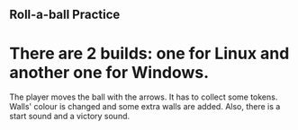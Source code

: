 ## Roll-a-ball Practice
 
# There are 2 builds: one for Linux and another one for Windows.

The player moves the ball with the arrows. It has to collect some tokens.
Walls' colour is changed and some extra walls are added. Also, there is a start sound and
a victory sound. 
